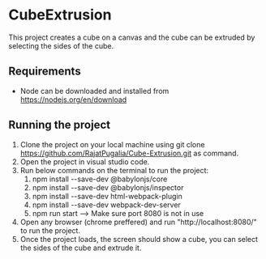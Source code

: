 # CubeExtrusion

This project creates a cube on a canvas and the cube can be extruded by selecting the sides of the cube.

## Requirements
* Node can be downloaded and installed from https://nodejs.org/en/download

## Running the project
1. Clone the project on your local machine using git clone https://github.com/RajatPugalia/Cube-Extrusion.git as command.
2. Open the project in visual studio code.
3. Run below commands on the terminal to run the project:
    1. npm install --save-dev @babylonjs/core
    2. npm install --save-dev @babylonjs/inspector
    3. npm install --save-dev html-webpack-plugin
    4. npm install --save-dev webpack-dev-server
    5. npm run start --> Make sure port 8080 is not in use
4. Open any browser (chrome preffered) and run "http://localhost:8080/" to run the project.
5. Once the project loads, the screen should show a cube, you can select the sides of the cube and extrude it.
